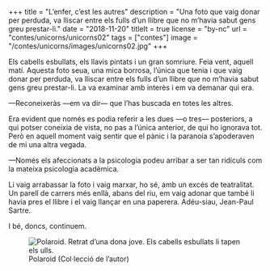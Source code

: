 +++
title = "L’enfer, c’est les autres"
description = "Una foto que vaig donar per perduda, va lliscar entre els fulls d’un llibre que no m’havia sabut gens greu prestar-li."
date = "2018-11-20"
titleIt = true
license = "by-nc"
url = "contes/unicorns/unicorns02"
tags = ["contes"]
image = "/contes/unicorns/images/unicorns02.jpg"
+++

Els cabells esbullats, els llavis pintats i un gran somriure. Feia vent, aquell matí. Aquesta foto seua, una mica borrosa, l’única que tenia i que vaig donar per perduda, va lliscar entre els fulls d’un llibre que no m’havia sabut gens greu prestar-li. La va examinar amb interès i em va demanar qui era.

—Reconeixeràs —em va dir— que l’has buscada en totes les altres.

Era evident que només es podia referir a les dues —o tres— posteriors, a qui potser coneixia de vista, no pas a l’única anterior, de qui ho ignorava tot. Però en aquell moment vaig sentir que el pànic i la paranoia s’apoderaven de mi una altra vegada.

—Només els afeccionats a la psicologia podeu arribar a ser tan ridículs com la mateixa psicologia acadèmica.

Li vaig arrabassar la foto i vaig marxar, ho sé, amb un excés de teatralitat. Un parell de carrers més enllà, abans del riu, em vaig adonar que també li havia pres el llibre i el vaig llançar en una paperera. Adéu-siau, Jean-Paul Sartre.

I bé, doncs, continuem.

<figure class="illustration"><img src="/contes/unicorns/images/unicorns02.jpg" alt="Polaroid. Retrat d’una dona jove. Els cabells esbullats li tapen els ulls."><figcaption>Polaroid (Col·lecció de l’autor)</figcaption></figure>

